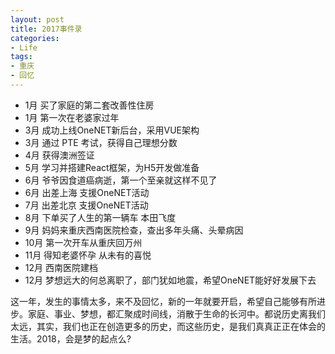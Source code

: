 ```yaml
---
layout: post
title: 2017事件录
categories:
- Life
tags:
- 重庆
- 回忆
---
```


- 1月 买了家庭的第二套改善性住房
- 1月 第一次在老婆家过年
- 3月 成功上线OneNET新后台，采用VUE架构
- 3月 通过 PTE 考试，获得自己理想分数
- 4月 获得澳洲签证
- 5月 学习并搭建React框架，为H5开发做准备
- 6月 爷爷因食道癌病逝，第一个至亲就这样不见了
- 6月 出差上海 支援OneNET活动
- 7月 出差北京 支援OneNET活动
- 8月 下单买了人生的第一辆车 本田飞度
- 9月 妈妈来重庆西南医院检查，查出多年头痛、头晕病因
- 10月 第一次开车从重庆回万州
- 11月 得知老婆怀孕 从未有的喜悦
- 12月 西南医院建档 
- 12月 梦想远大的何总离职了，部门犹如地震，希望OneNET能好好发展下去

这一年，发生的事情太多，来不及回忆，新的一年就要开启，希望自己能够有所进步。家庭、事业、梦想，都汇聚成时间线，消散于生命的长河中。都说历史离我们太远，其实，我们也正在创造更多的历史，而这些历史，是我们真真正正在体会的生活。2018，会是梦的起点么?
